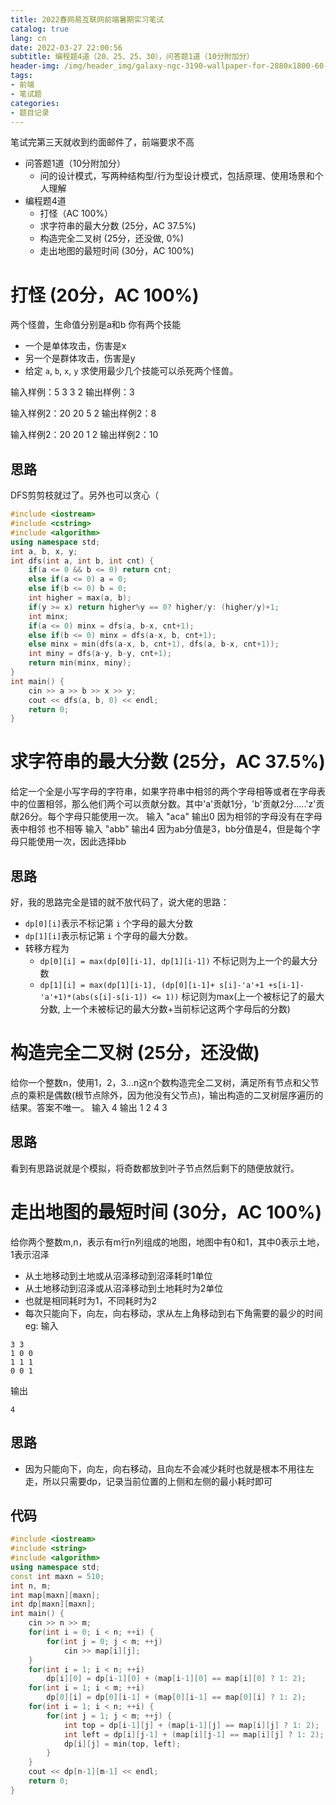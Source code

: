 ```yaml
---
title: 2022春网易互联网前端暑期实习笔试
catalog: true
lang: cn
date: 2022-03-27 22:00:56 
subtitle: 编程题4道（20、25、25、30），问答题1道（10分附加分） 
header-img: /img/header_img/galaxy-ngc-3190-wallpaper-for-2880x1800-60-653.jpg
tags:
- 前端
- 笔试题
categories:
- 题目记录
---
```


笔试完第三天就收到约面邮件了，前端要求不高

- 问答题1道（10分附加分） 
    - 问的设计模式，写两种结构型/行为型设计模式，包括原理、使用场景和个人理解
- 编程题4道
    - 打怪（AC 100%）
    - 求字符串的最大分数 (25分，AC 37.5%)
    - 构造完全二叉树 (25分，还没做, 0%)
    - 走出地图的最短时间 (30分，AC 100%)
# 打怪 (20分，AC 100%)
两个怪兽，生命值分别是a和b
你有两个技能
- 一个是单体攻击，伤害是x
- 另一个是群体攻击，伤害是y
- 给定 `a`, `b`, `x`, `y` 求使用最少几个技能可以杀死两个怪兽。

输入样例：5 3 3 2
输出样例：3

输入样例2：20 20 5 2
输出样例2：8

输入样例2：20 20 1 2
输出样例2：10
## 思路
DFS剪剪枝就过了。另外也可以贪心（
```cpp
#include <iostream>
#include <cstring>
#include <algorithm>
using namespace std;
int a, b, x, y;
int dfs(int a, int b, int cnt) {
    if(a <= 0 && b <= 0) return cnt;
    else if(a <= 0) a = 0;
    else if(b <= 0) b = 0;
    int higher = max(a, b);
    if(y >= x) return higher%y == 0? higher/y: (higher/y)+1;
    int minx;
    if(a <= 0) minx = dfs(a, b-x, cnt+1);
    else if(b <= 0) minx = dfs(a-x, b, cnt+1);
    else minx = min(dfs(a-x, b, cnt+1), dfs(a, b-x, cnt+1));
    int miny = dfs(a-y, b-y, cnt+1);
    return min(minx, miny);
}
int main() {
    cin >> a >> b >> x >> y;
    cout << dfs(a, b, 0) << endl;
    return 0;
}

```
# 求字符串的最大分数 (25分，AC 37.5%)
给定一个全是小写字母的字符串，如果字符串中相邻的两个字母相等或者在字母表中的位置相邻，那么他们两个可以贡献分数。其中'a'贡献1分，'b'贡献2分.....'z'贡献26分。每个字母只能使用一次。
输入 "aca" 输出0 因为相邻的字母没有在字母表中相邻 也不相等
输入 "abb" 输出4 因为ab分值是3，bb分值是4，但是每个字母只能使用一次，因此选择bb
## 思路
好，我的思路完全是错的就不放代码了，说大佬的思路：
- `dp[0][i]`表示不标记第 `i` 个字母的最大分数
- `dp[1][i]`表示标记第 `i` 个字母的最大分数。
- 转移方程为
    - `dp[0][i] = max(dp[0][i-1], dp[1][i-1])` 不标记则为上一个的最大分数
    - `dp[1][i] = max(dp[1][i-1], (dp[0][i-1]+ s[i]-'a'+1 +s[i-1]-'a'+1)*(abs(s[i]-s[i-1]) <= 1))` 标记则为max(上一个被标记了的最大分数, 上一个未被标记的最大分数+当前标记这两个字母后的分数)
# 构造完全二叉树 (25分，还没做)
给你一个整数n，使用1，2，3...n这n个数构造完全二叉树，满足所有节点和父节点的乘积是偶数(根节点除外，因为他没有父节点)，输出构造的二叉树层序遍历的结果。答案不唯一。
输入 4 输出 1 2 4 3
## 思路
看到有思路说就是个模拟，将奇数都放到叶子节点然后剩下的随便放就行。
# 走出地图的最短时间 (30分，AC 100%)
给你两个整数m,n，表示有m行n列组成的地图，地图中有0和1，其中0表示土地，1表示沼泽
- 从土地移动到土地或从沼泽移动到沼泽耗时1单位
- 从土地移动到沼泽或从沼泽移动到土地耗时为2单位
- 也就是相同耗时为1，不同耗时为2
- 每次只能向下，向左，向右移动，求从左上角移动到右下角需要的最少的时间
eg:
输入
```
3 3
1 0 0
1 1 1
0 0 1
```
输出
```
4
```
## 思路
- 因为只能向下，向左，向右移动，且向左不会减少耗时也就是根本不用往左走，所以只需要dp，记录当前位置的上侧和左侧的最小耗时即可

## 代码
```cpp
#include <iostream>
#include <string>
#include <algorithm>
using namespace std;
const int maxn = 510;
int n, m;
int map[maxn][maxn];
int dp[maxn][maxn];
int main() {
    cin >> n >> m;
    for(int i = 0; i < n; ++i) {
        for(int j = 0; j < m; ++j)
            cin >> map[i][j];
    }
    for(int i = 1; i < n; ++i) 
        dp[i][0] = dp[i-1][0] + (map[i-1][0] == map[i][0] ? 1: 2);
    for(int i = 1; i < m; ++i) 
        dp[0][i] = dp[0][i-1] + (map[0][i-1] == map[0][i] ? 1: 2);
    for(int i = 1; i < n; ++i) {
        for(int j = 1; j < m; ++j) {
            int top = dp[i-1][j] + (map[i-1][j] == map[i][j] ? 1: 2);
            int left = dp[i][j-1] + (map[i][j-1] == map[i][j] ? 1: 2);
            dp[i][j] = min(top, left);
        }
    }
    cout << dp[n-1][m-1] << endl;
    return 0;
}
```
